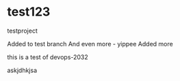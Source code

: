# test123
testproject

Added to test branch
And even more - yippee
Added more


this is a test of devops-2032

askjdhkjsa
